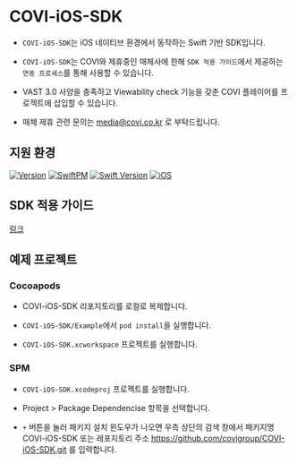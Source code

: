 # COVI-iOS-SDK
* `COVI-iOS-SDK`는 iOS 네이티브 환경에서 동작하는 Swift 기반 SDK입니다.

* `COVI-iOS-SDK`는 COVI와 제휴중인 매체사에 한해 `SDK 적용 가이드`에서 제공하는 `연동 프로세스`를 통해 사용할 수 있습니다. 

* VAST 3.0 사양을 충족하고 Viewability check 기능을 갖춘 COVI 플레이어를 프로젝트에 삽입할 수 있습니다.
 
* 매체 제휴 관련 문의는 media@covi.co.kr 로 부탁드립니다.

## 지원 환경
[![Version](https://img.shields.io/cocoapods/v/COVI-iOS-SDK.svg?style=flat)](https://cocoapods.org/pods/COVI-iOS-SDK)
[![SwiftPM](https://img.shields.io/badge/SPM-supported-DE5C43.svg?style=flat)](https://swift.org/package-manager/)
[![Swift Version](https://img.shields.io/badge/Swift-5.0+-magenta.svg)](https://swift.org)
[![iOS](https://img.shields.io/badge/iOS-12+-blue.svg)](https://developer.apple.com/ios/)

## SDK 적용 가이드
[링크](https://github.com/covigroup/covi-ios-sdk-guide/wiki)

## 예제 프로젝트

### Cocoapods
* COVI-iOS-SDK 리포지토리를 로컬로 복제합니다.

* `COVI-iOS-SDK/Example`에서 `pod install`을 실행합니다.

* `COVI-iOS-SDK.xcworkspace` 프로젝트를 실행합니다.

### SPM
* `COVI-iOS-SDK.xcodeproj` 프로젝트를 실행합니다.

* Project > Package Dependencise 항목을 선택합니다.

* `+` 버튼을 눌러 패키지 설치 윈도우가 나오면 우측 상단의 검색 창에서 패키지명 COVI-iOS-SDK 또는 레포지토리 주소 https://github.com/covigroup/COVI-iOS-SDK.git 를 입력합니다.
